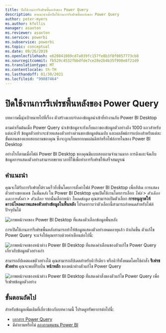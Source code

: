 ```yaml
---
title: ปิดใช้งานการรีเฟรชพื้นหลังของ Power Query
description: คำแนะนำเมื่อปิดใช้งานการรีเฟรชพื้นหลังของ Power Query
author: peter-myers
ms.author: kfollis
manager: asaxton
ms.reviewer: asaxton
ms.service: powerbi
ms.subservice: powerbi
ms.topic: conceptual
ms.date: 09/26/2019
ms.openlocfilehash: e620841089cd7a039fc157fe8b3f8f0857773cb8
ms.sourcegitcommit: fb529c4532fbbdfde7ce28e2b4b35f990e8f21d9
ms.translationtype: MT
ms.contentlocale: th-TH
ms.lasthandoff: 01/30/2021
ms.locfileid: "99087464"
---
```

# <a name="disable-power-query-background-refresh"></a>ปิดใช้งานการรีเฟรชพื้นหลังของ Power Query

บทความนี้มุ่งเป้าหมายไปที่เรื่อง ตัวสร้างแบบจำลองข้อมูลนำเข้าที่ทำงานกับ Power BI Desktop

ตามค่าเริ่มต้นเมื่อ Power Query นำเข้าข้อมูลจะยังเก็บแถวของข้อมูลตัวอย่างถึง 1000 แถวสำหรับแต่ละคิวรี ข้อมูลตัวอย่างจะช่วยแสดงตัวอย่างด่วนของข้อมูลต้นฉบับ และผลลัพธ์การแปลงสำหรับแต่ละขั้นตอนของแบบสอบถามของคุณ ซึ่งจะถูกเก็บแยกบนแผ่นดิสก์หรือไฟล์ภายในของ Power BI Desktop

อย่างไรก็ตามเมื่อไฟล์ Power BI Desktop ของคุณมีแบบสอบถามจำนวนมาก การดึงและจัดเก็บข้อมูลการแสดงตัวอย่างสามารถขยายเวลาที่ใช้เพื่อทำการรีเฟรชให้เสร็จสมบูรณ์

## <a name="recommendation"></a>คำแนะนำ

คุณจะได้รับการรีเฟรชได้รวดเร็วยิ่งขึ้นโดยการตั้งค่าไฟล์ Power BI Desktop เพื่ออัปเด การแสดงตัวอย่างของแคช _ในพื้นหลัง_ ใน Power BI Desktop คุณเปิดใช้งานโดยการเลือก _ไฟล์ > ตัวเลือกและการตั้งค่า > ตัวเลือก_ จากนั้นเลือกหน้า _โหลดข้อมูล_ คุณสามารถเปิดตัวเลือก **การอนุญาตให้ดาวน์โหลดภาพแสดงตัวอย่างข้อมูลในพื้นหลัง** โปรดทราบว่าตัวเลือกนี้สามารถกำหนดสำหรับไฟล์ปัจจุบันได้

![ภาพหน้าจอของ Power BI Desktop ที่แสดงตัวเลือกข้อมูลพื้นหลัง](media/power-query-background-refresh/power-query-options-background-data.png)

การเปิดใช้งานการรีเฟรชพื้นหลังสามารถทำให้ข้อมูลแสดงตัวอย่างหมดอายุแล้ว ถ้าเกิดขึ้น ตัวแก้ไข Power Query จะแจ้งให้คุณทราบด้วยคำเตือนต่อไปนี้:

![ภาพหน้าจอของหน้าต่าง Power BI Desktop ที่แสดงคำเตือนของตัวแก้ไข Power Query เกี่ยวกับข้อมูลตัวอย่างเก่า](media/power-query-background-refresh/power-query-preview-data-old.png)

สามารถอัปเดตแคชตัวอย่างได้ คุณสามารถอัปเดตสำหรับคิวรีเดียว หรือคิวรีทั้งหมดโดยใช้คำสั่ง **รีเฟรชตัวอย่าง** คุณจะพบที่ริบบิ้น **หน้าหลัก** ของหน้าต่างตัวแก้ไข Power Query

![ภาพหน้าจอของหน้าต่าง Power BI Desktop ที่แสดงคำสั่งของตัวแก้ไข Power Query เพื่อรีเฟรชข้อมูลตัวอย่าง](media/power-query-background-refresh/power-query-refresh-preview-data.png)

## <a name="next-steps"></a>ขั้นตอนถัดไป

สำหรับข้อมูลเพิ่มเติมที่เกี่ยวข้องกับบทความนี้ โปรดดูทรัพยากรต่อไปนี้:

- [เอกสาร Power Query](/power-query/)
- มีคำถามหรือไม่ [ลองถามชุมชน Power BI](https://community.powerbi.com/)
